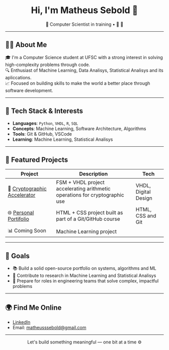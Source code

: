 <h1 align="center">Hi, I'm Matheus Sebold 👋</h1>

<p align="center">
  🚀 Computer Scientist in training • 🔐 🤖  
</p>

---

## 👨‍💻 About Me

🎓 I'm a Computer Science student at UFSC with a strong interest in solving high-complexity problems through code.  
🔍 Enthusiast of Machine Learning, Data Analisys, Statistical Analisys and its apliccations.  
📈 Focused on building skills to make the world a better place through software development.

---

## 🧠 Tech Stack & Interests

- **Languages**: `Python`, `VHDL`, `R`, `SQL`
- **Concepts**: Machine Learning, Software Architecture, Algorithms 
- **Tools**: Git & GitHub, VSCode
- **Learning**: Machine Learning, Statistical Analisys

---

## 🔧 Featured Projects

| Project | Description | Tech |
|--------|-------------|------|
| 🔐 [Cryptographic Accelerator](https://github.com/MSebold/ineSistemas) | FSM + VHDL project accelerating arithmetic operations for cryptographic use | VHDL, Digital Design |
| 🌐 [Personal Portifolio](https://github.com/MSebold/projeto-site) | HTML + CSS project built as part of a Git/GitHub course | HTML, CSS and Git |
| 📊 Coming Soon | Machine Learning project |  |

---

## 📌 Goals

- 📚 Build a solid open-source portfolio on systems, algorithms and ML
- 🧪 Contribute to research in Machine Learning and Statistical Analisys
- 💼 Prepare for roles in engineering teams that solve complex, impactful problems

---

## 🌍 Find Me Online

- [LinkedIn](https://www.linkedin.com/in/matheus-sebold-8ba0b62bb/)
- Email: matheusssebold@gmail.com

---

<p align="center">Let's build something meaningful — one bit at a time ⚙️</p>
